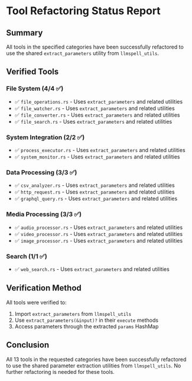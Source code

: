 # Tool Refactoring Status Report

## Summary
All tools in the specified categories have been successfully refactored to use the shared `extract_parameters` utility from `llmspell_utils`.

## Verified Tools

### File System (4/4 ✅)
- ✅ `file_operations.rs` - Uses `extract_parameters` and related utilities
- ✅ `file_watcher.rs` - Uses `extract_parameters` and related utilities
- ✅ `file_converter.rs` - Uses `extract_parameters` and related utilities
- ✅ `file_search.rs` - Uses `extract_parameters` and related utilities

### System Integration (2/2 ✅)
- ✅ `process_executor.rs` - Uses `extract_parameters` and related utilities
- ✅ `system_monitor.rs` - Uses `extract_parameters` and related utilities

### Data Processing (3/3 ✅)
- ✅ `csv_analyzer.rs` - Uses `extract_parameters` and related utilities
- ✅ `http_request.rs` - Uses `extract_parameters` and related utilities
- ✅ `graphql_query.rs` - Uses `extract_parameters` and related utilities

### Media Processing (3/3 ✅)
- ✅ `audio_processor.rs` - Uses `extract_parameters` and related utilities
- ✅ `video_processor.rs` - Uses `extract_parameters` and related utilities
- ✅ `image_processor.rs` - Uses `extract_parameters` and related utilities

### Search (1/1 ✅)
- ✅ `web_search.rs` - Uses `extract_parameters` and related utilities

## Verification Method
All tools were verified to:
1. Import `extract_parameters` from `llmspell_utils`
2. Use `extract_parameters(&input)?` in their `execute` methods
3. Access parameters through the extracted `params` HashMap

## Conclusion
All 13 tools in the requested categories have been successfully refactored to use the shared parameter extraction utilities from `llmspell_utils`. No further refactoring is needed for these tools.